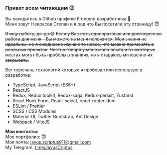 ### Привет всем читающим 😉  
Вы находитесь в Github профиле Frontend разработчика 👋  
Меня зовут Некрасов Степан и я рад что Вы посетили эту страницу! 😇  

~~Я ищу работу, да-да 😅~~
~~Если у Вас есть единоразовая или долгосрочная работа для меня - Вы можете на меня положится.~~
~~Мои знания не идеальны, но я ежедневно изучаю то новое, что можно применять в реальных проектах.~~
~~Честно говоря у меня мало опыта и в некоторых местах могут быть пробелы в знаниях, но я стараюсь мгновенно их закрывать.~~

Вот перечень технологий которые я пробовал или использую в разработке:
* TypeScript, JavaScript (ES6+)
* ReactJS
* Redux, Redux toolkit, Redux-saga, Redux-persist, Zustand
* React Hook Form, React-select, react-router-dom
* ESLint / Prettier
* SCSS / CSS Modules
* Material UI, Twitter Bootstrap, Ant Design
* Webpack / ViteJS

**Мои контакты:**  
Мое портфолио: 😇  
Моя почта: [javus.scriptus911@gmail.com](email://javus.scriptus911@gmail.com)  
My Telegram: [t.me/JavusCriptus](https://t.me/JavusCriptus)  
